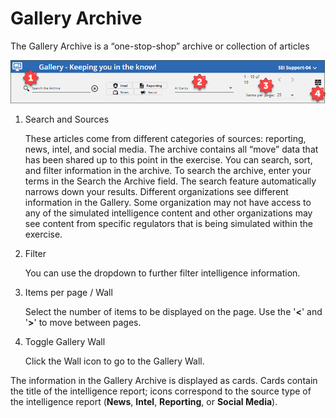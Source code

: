 # Gallery Archive

The Gallery Archive is a “one-stop-shop” archive or collection of articles

![Gallery Archive](../../assets/img/gallery-archive.png)

1. Search and Sources
    
    These articles come from different categories of sources: reporting, news, intel, and social media. The archive contains all “move” data that has been shared up to this point in the exercise. You can search, sort, and filter information in the archive.
    To search the archive, enter your terms in the Search the Archive field. The search feature automatically narrows down your results.
    Different organizations see different information in the Gallery. Some organization may not have access to any of the simulated intelligence content and other organizations may see content from specific regulators that is being simulated within the exercise.  
2. Filter

    You can use the dropdown to further filter intelligence information.
3. Items per page / Wall

    Select the number of items to be displayed on the page. Use the '**<**' and '**>**' to move between pages. 
4. Toggle Gallery Wall

    Click the Wall icon to go to the Gallery Wall.

The information in the Gallery Archive is displayed as cards. Cards contain the title of the intelligence report; icons correspond to the source type of the intelligence report (**News**, **Intel**, **Reporting**, or **Social Media**).
